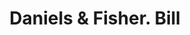 ---
doi: 10.7916/D8V70WKK
date_other: '1890'
date_other_textual: 1890-1899
form: printed ephemera
genre:
- Invoices
name:
- Daniels & Fisher
object_in_context_url: https://biggert.cul.columbia.edu/items/view/ave_biggert_00044
subject_hierarchical_geographic:
- Denver, Colorado, United States
subject_name:
- Daniels & Fisher
title: Daniels & Fisher. Bill
sort_title: Daniels & Fisher. Bill
call_number: ave_biggert_00044
coordinates:
- 39.761944444444445,-104.88111111111111
pid: ave_biggert_00044
identifiers: ave_biggert_00044
canvas_id: ldpd:395319
permalink: "/items/ave_biggert_00044/"
layout: iiif-image-page
---